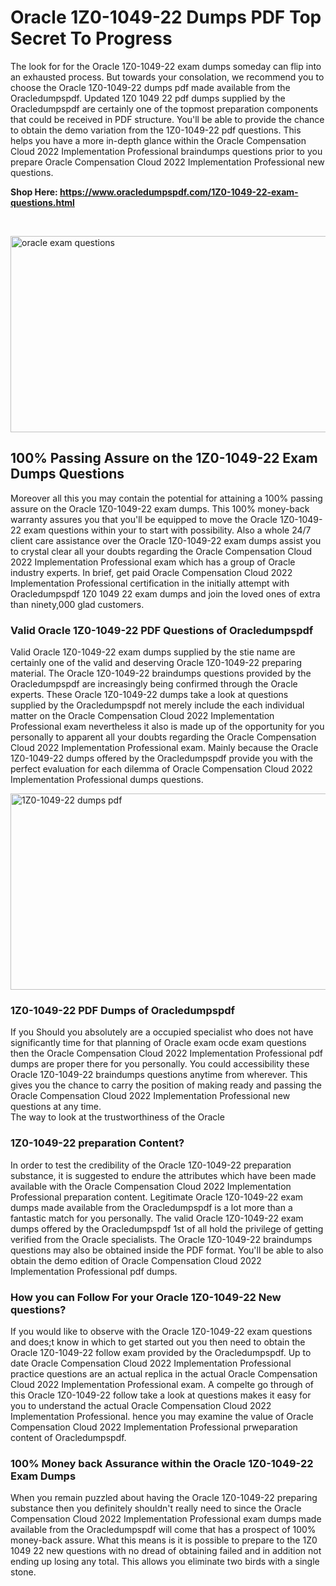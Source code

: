 <h1>Oracle 1Z0-1049-22 Dumps PDF Top Secret To Progress</h1>
<p>The look for for the Oracle 1Z0-1049-22 exam dumps someday can flip into an exhausted process. But towards your consolation, we recommend you to choose the Oracle 1Z0-1049-22 dumps pdf made available from the Oracledumpspdf. Updated 1Z0 1049 22 pdf dumps supplied by the Oracledumpspdf are certainly one of the topmost preparation components that could be received in PDF structure. You'll be able to provide the chance to obtain the demo variation from the 1Z0-1049-22 pdf questions. This helps you have a more in-depth glance within the Oracle Compensation Cloud 2022 Implementation Professional braindumps questions prior to you prepare Oracle Compensation Cloud 2022 Implementation Professional new questions.</p>
<p><strong>Shop Here: <a href="https://www.oracledumpspdf.com/1Z0-1049-22-exam-questions.html">https://www.oracledumpspdf.com/1Z0-1049-22-exam-questions.html</a></strong></p>
<p>&nbsp;</p>
<p><span style="font-weight: 400;"><img style="display: block; margin-left: auto; margin-right: auto;" src="https://i.ibb.co/RCKYBmz/digital-marketing-Made-with-Poster-My-Wall.jpg" alt="oracle exam questions" width="850" height="314" /></span></p>
<h2><strong>100% Passing Assure on the 1Z0-1049-22 Exam Dumps Questions</strong></h2>
<p>Moreover all this you may contain the potential for attaining a 100% passing assure on the Oracle 1Z0-1049-22 exam dumps. This 100% money-back warranty assures you that you'll be equipped to move the Oracle 1Z0-1049-22 exam questions within your to start with possibility. Also a whole 24/7 client care assistance over the Oracle 1Z0-1049-22 exam dumps assist you to crystal clear all your doubts regarding the Oracle Compensation Cloud 2022 Implementation Professional exam which has a group of Oracle industry experts. In brief, get paid Oracle Compensation Cloud 2022 Implementation Professional certification in the initially attempt with Oracledumpspdf 1Z0 1049 22 exam dumps and join the loved ones of extra than ninety,000 glad customers.</p>
<h3><strong>Valid Oracle 1Z0-1049-22 PDF Questions of Oracledumpspdf</strong></h3>
<p>Valid Oracle 1Z0-1049-22 exam dumps supplied by the stie name are certainly one of the valid and deserving Oracle 1Z0-1049-22 preparing material. The Oracle 1Z0-1049-22 braindumps questions provided by the Oracledumpspdf are increasingly being confirmed through the Oracle experts. These Oracle 1Z0-1049-22 dumps take a look at questions supplied by the Oracledumpspdf not merely include the each individual matter on the Oracle Compensation Cloud 2022 Implementation Professional exam nevertheless it also is made up of the opportunity for you personally to apparent all your doubts regarding the Oracle Compensation Cloud 2022 Implementation Professional exam. Mainly because the Oracle 1Z0-1049-22 dumps offered by the Oracledumpspdf provide you with the perfect evaluation for each dilemma of Oracle Compensation Cloud 2022 Implementation Professional dumps questions.</p>
<p><a href="https://www.oracledumpspdf.com/1Z0-1049-22-exam-questions.html"><span style="font-weight: 400;"><img style="display: block; margin-left: auto; margin-right: auto;" src="https://i.ibb.co/zfVYYs0/Digital-Marketing-Agency-Made-with-Poster-My-Wall-1.jpg" alt="1Z0-1049-22 dumps pdf" width="850" height="314" /></span></a></p>
<h3><strong>1Z0-1049-22 PDF Dumps of Oracledumpspdf</strong></h3>
<p>If you Should you absolutely are a occupied specialist who does not have significantly time for that planning of Oracle exam ocde exam questions then the Oracle Compensation Cloud 2022 Implementation Professional pdf dumps are proper there for you personally. You could accessibility these Oracle 1Z0-1049-22 braindumps questions anytime from wherever. This gives you the chance to carry the position of making ready and passing the Oracle Compensation Cloud 2022 Implementation Professional new questions at any time.<br />The way to look at the trustworthiness of the Oracle</p>
<h3>1Z0-1049-22 preparation Content?</h3>
<p>In order to test the credibility of the Oracle 1Z0-1049-22 preparation substance, it is suggested to endure the attributes which have been made available with the Oracle Compensation Cloud 2022 Implementation Professional preparation content. Legitimate Oracle 1Z0-1049-22 exam dumps made available from the Oracledumpspdf is a lot more than a fantastic match for you personally. The valid Oracle 1Z0-1049-22 exam dumps offered by the Oracledumpspdf 1st of all hold the privilege of getting verified from the Oracle specialists. The Oracle 1Z0-1049-22 braindumps questions may also be obtained inside the PDF format. You'll be able to also obtain the demo edition of Oracle Compensation Cloud 2022 Implementation Professional pdf dumps.</p>
<h3>How you can Follow For your Oracle 1Z0-1049-22 New questions?</h3>
<p>If you would like to observe with the Oracle 1Z0-1049-22 exam questions and does;t know in which to get started out you then need to obtain the Oracle 1Z0-1049-22 follow exam provided by the Oracledumpspdf. Up to date Oracle Compensation Cloud 2022 Implementation Professional practice questions are an actual replica in the actual Oracle Compensation Cloud 2022 Implementation Professional exam. A compelte go through of this Oracle 1Z0-1049-22 follow take a look at questions makes it easy for you to understand the actual Oracle Compensation Cloud 2022 Implementation Professional. hence you may examine the value of Oracle Compensation Cloud 2022 Implementation Professional prweparation content of Oracledumpspdf.</p>
<h3><strong>100% Money back Assurance within the Oracle 1Z0-1049-22 Exam Dumps</strong></h3>
<p>When you remain puzzled about having the Oracle 1Z0-1049-22 preparing substance then you definitely shouldn't really need to since the Oracle Compensation Cloud 2022 Implementation Professional exam dumps made available from the Oracledumpspdf will come that has a prospect of 100% money-back assure. What this means is it is possible to prepare to the 1Z0 1049 22 new questions with no dread of obtaining failed and in addition not ending up losing any total. This allows you eliminate two birds with a single stone.</p>
